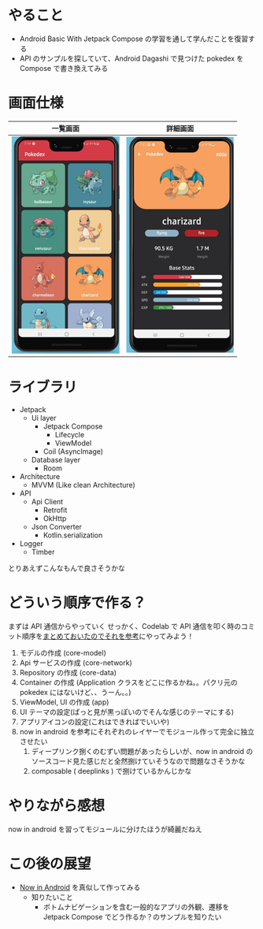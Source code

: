 # やること
- Android Basic With Jetpack Compose の学習を通して学んだことを復習する
- API のサンプルを探していて、Android Dagashi で見つけた pokedex を Compose で書き換えてみる

# 画面仕様
| 一覧画面 | 詳細画面 |
|----|----|
|  ![img_1.png](img_1.png)  |  ![img_2.png](img_2.png)  |

# ライブラリ
- Jetpack
  - Ui layer
    - Jetpack Compose
      - Lifecycle
      - ViewModel
    - Coil (AsyncImage)
  - Database layer
    - Room
- Architecture
  - MVVM (Like clean Architecture)
- API 
  - Api Client
    - Retrofit
    - OkHttp
  - Json Converter
    - Kotlin.serialization
- Logger
  - Timber

とりあえずこんなもんで良さそうかな

# どういう順序で作る？
まずは API 通信からやっていく
せっかく、Codelab で API 通信を叩く時のコミット順序を[まとめておいたのでそれを参考](https://github.com/hiroki-horiguchi-dev/AndroidBasicWithCompose/blob/dev/app/src/main/java/com/example/compose/unit5/showImageFromInternet/bookshelf/review/memo.md)にやってみよう！
1. モデルの作成 (core-model)
2. Api サービスの作成 (core-network)
3. Repository の作成 (core-data)
4. Container の作成 (Application クラスをどこに作るかね。。パクリ元の pokedex にはないけど、、うーん。。)
5. ViewModel, UI の作成 (app)
6. UI テーマの設定(ぱっと見が黒っぽいのでそんな感じのテーマにする)
7. アプリアイコンの設定(これはできればでいいや)
8. now in android を参考にそれぞれのレイヤーでモジュール作って完全に独立させたい
   1. ディープリンク捌くのむずい問題があったらしいが、now in android のソースコード見た感じだと全然捌けていそうなので問題なさそうかな
   2. composable ( deeplinks ) で捌けているかんじかな

# やりながら感想
now in android を習ってモジュールに分けたほうが綺麗だねえ

# この後の展望
- [Now in Android](https://github.com/android/nowinandroid) を真似して作ってみる
  - 知りたいこと
    - ボトムナビゲーションを含む一般的なアプリの外観、遷移を Jetpack Compose でどう作るか？のサンプルを知りたい
